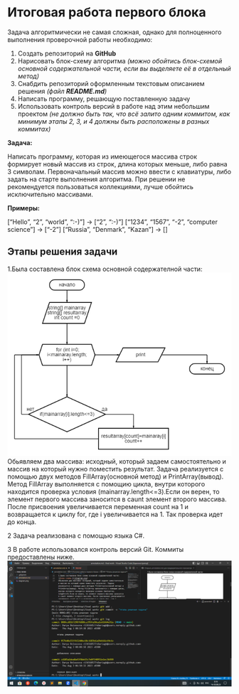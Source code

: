 # Итоговая работа первого блока
  Задача алгоритмически не самая сложная, однако для полноценного выполнения проверочной работы необходимо:

1. Создать репозиторий на __GitHub__
2. Нарисовать блок-схему алгоритма _(можно обойтись блок-схемой основной содержательной части, если вы выделяете её в отдельный метод)_
3. Снабдить репозиторий оформленным текстовым описанием решения _(файл __README.md__)_
4. Написать программу, решающую поставленную задачу
5. Использовать контроль версий в работе над этим небольшим проектом _(не должно быть так, что всё залито одним коммитом, как минимум этапы 2, 3, и 4 должны быть расположены в разных коммитах)_

**Задача:**

Написать программу, которая из имеющегося массива строк формирует новый массив из строк, длина которых меньше, либо равна 3 символам. Первоначальный массив можно ввести с клавиатуры, либо задать на старте выполнения алгоритма. При решении не рекомендуется пользоваться коллекциями, лучше обойтись исключительно массивами.

**Примеры:**

[“Hello”, “2”, “world”, “:-)”] → [“2”, “:-)”]
[“1234”, “1567”, “-2”, “computer science”] → [“-2”]
[“Russia”, “Denmark”, “Kazan”] → []

## **Этапы решения задачи**
1.Была составлена блок схема основной содержателной части:
![Блок схема.](/diagram.png)
Обьявляем два массива: исходный, который задаем самостоятельно и массив на который нужно поместить результат. Задача реализуется с помощью двух методов FillArray(основной метод) и PrintArray(вывод). Метод FillArray выполняется с помощию цикла, внутри которого находится проверка условия (mainarray.length<=3).Если он верен, то элемент первого массива заносится в caunt элемент второго массива. После присвоения увеличивается переменная count на 1 и возвращается к циклу for, где i  увеличивается на 1. Так проверка идет до конца.

2 Задача реализована с помощью языка C#.

3 В работе использовался контроль версий Git. Коммиты предоставлены ниже. 
![коммиты.](/%D0%BA%D0%BE%D0%BC%D0%BC%D0%B8%D1%82%D1%8B.png)
